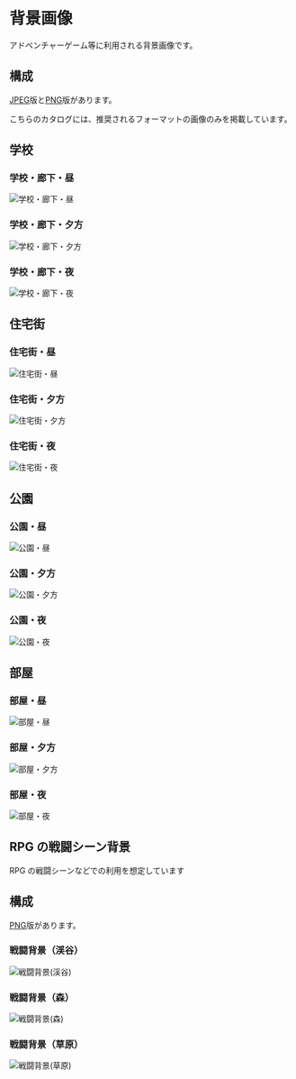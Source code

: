 # 背景画像

アドベンチャーゲーム等に利用される背景画像です。

## 構成

[JPEG](./jpg)版と[PNG](./png)版があります。

こちらのカタログには、推奨されるフォーマットの画像のみを掲載しています。

## 学校

### 学校・廊下・昼

![学校・廊下・昼](./jpg/school01.jpg)

### 学校・廊下・夕方

![学校・廊下・夕方](./jpg/school02.jpg)

### 学校・廊下・夜

![学校・廊下・夜](./jpg/school03.jpg)

## 住宅街

### 住宅街・昼

![住宅街・昼](./jpg/residential_area01.jpg)

### 住宅街・夕方

![住宅街・夕方](./jpg/residential_area02.jpg)

### 住宅街・夜

![住宅街・夜](./jpg/residential_area03.jpg)

## 公園

### 公園・昼

![公園・昼](./jpg/park01.jpg)

### 公園・夕方

![公園・夕方](./jpg/park02.jpg)

### 公園・夜

![公園・夜](./jpg/park03.jpg)

## 部屋

### 部屋・昼

![部屋・昼](./jpg/room01.jpg)

### 部屋・夕方

![部屋・夕方](./jpg/room02.jpg)

### 部屋・夜

![部屋・夜](./jpg/room03.jpg)

## RPG の戦闘シーン背景

RPG の戦闘シーンなどでの利用を想定しています

## 構成

[PNG](./png)版があります。

### 戦闘背景（渓谷）

![戦闘背景(渓谷)](<png/戦闘背景 (渓谷).png>)

### 戦闘背景（森）

![戦闘背景(森)](<png/戦闘背景 (森).png>)

### 戦闘背景（草原）

![戦闘背景(草原)](<png/戦闘背景 (草原).png>)
